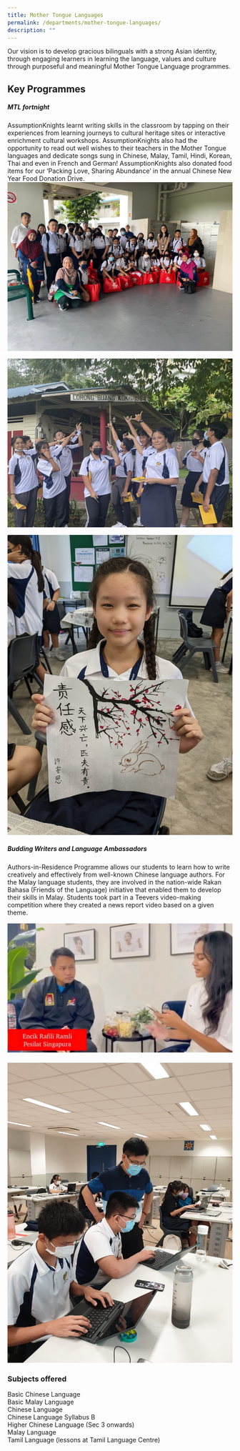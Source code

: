 ```yaml
---
title: Mother Tongue Languages
permalink: /departments/mother-tongue-languages/
description: ""
---
```

Our vision is to develop gracious bilinguals with a strong Asian identity, through engaging learners in learning the language, values and culture through purposeful and meaningful Mother Tongue Language programmes.
<br>

Key Programmes
-------------------
#####  **MTL fortnight** <br>
AssumptionKnights learnt writing skills in the classroom by tapping on their experiences from learning journeys to cultural heritage sites or interactive enrichment cultural workshops. AssumptionKnights also had the opportunity to read out well wishes to their teachers in the Mother Tongue languages and dedicate songs sung in Chinese, Malay, Tamil, Hindi, Korean, Thai and even in French and German! AssumptionKnights also donated food items for our ‘Packing Love, Sharing Abundance’ in the annual Chinese New Year Food Donation Drive.
![](/images/mt%20department%202.jpg)

![](/images/mt%20department%201.JPEG)

![](/images/mt%20department%203.jpg)

##### **Budding Writers and Language Ambassadors** <br>

Authors-in-Residence Programme allows our students to learn how to write creatively and effectively from well-known Chinese language authors.&nbsp;For the Malay language students, they are involved in the nation-wide Rakan Bahasa (Friends of the Language) initiative that enabled them to develop their skills in Malay. Students took part in a Teevers video-making competition where they created a news report video based on a given theme.

![](/images/rakan%20bahasa%20newsmaker%20competition.jpg)

![](/images/authors%20in%20residence%20programme.jpg)
### 
### Subjects offered 
Basic Chinese Language <br>
Basic Malay Language <br>
Chinese Language<br>
Chinese Language Syllabus B<br>
Higher Chinese Language (Sec 3 onwards)<br>
Malay Language<br>
Tamil Language (lessons at Tamil Language Centre)




  

<br>